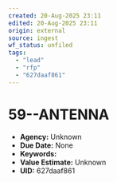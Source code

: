 ```yaml
---
created: 20-Aug-2025 23:11
edited: 20-Aug-2025 23:11
origin: external
source: ingest
wf_status: unfiled
tags:
  - "lead"
  - "rfp"
  - "627daaf861"
---
```


# 59--ANTENNA

- **Agency:** Unknown
- **Due Date:** None
- **Keywords:** 
- **Value Estimate:** Unknown
- **UID:** 627daaf861
